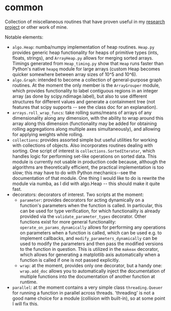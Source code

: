 # common

Collection of miscellaneous routines that have proven useful in my [research project](https://github.com/Eli-mas/ResearchProject-RamPressure-EM-JK) or other work of mine.

Notable elements:
* `algo.Heap`: numba/numpy implementation of heap routines. `Heap.py` provides generic heap functionality for heaps of primitive types (ints, floats, strings), and `ArrayHeap.py` allows for merging sorted arrays. Timings generated from `Heap_timing.py` show that `Heap` runs faster than Python's native `heapq` module for large arrays (custom Heap becomes quicker somewhere between array sizes of 10^5 and 10^6).
* `algo.Graph`: intended to become a collection of general-purpose graph routines. At the moment the only member is the `ArrayGrouper` module, which provides functionality to label contiguous regions in an integer array (as done by scipy.ndimage.label), but also to use different structures for different values and generate a containment tree (not features that scipy supports -- see the class doc for an explanation).
* `arrays.roll_wrap_funcs`: take rolling sums/means of arrays of any dimensionality along any dimension, with the ability to wrap around this array along this dimension (functionality may be added for obtaining rolling aggregations along multiple axes simultaneously), and allowing for applying weights while rolling.
* `collections`: provides assorted simple but useful utilities for working with collections of objects. Also incorporates routines dealing with sorting. One script of interest is `collections.SortedIterator`, which handles logic for performing set-like operations on sorted data. This module is currently not usable in production code because, although the algorithms are theoretically efficient, the practical implementation is too slow; this may have to do with Python mechanics--see the documentation of that module. One thing I would like to do is rewrite the module via numba, as I did with algo.Heap -- this should make it quite fast.
* decorators: decorators of interest. Two scripts at the moment:
    - `parameter`: provides decorators for acting dynamically on a function's parameters when the function is called. In particular, this can be used for type verification, for which functionality is already provided via the `validate_parameter_types` decorator. Other functions exist for more general functionality: `operate_on_params_dynamically` allows for performing any operations on parameters when a function is called, which can be used e.g. to implement callbacks, and `modify_parameters_dynamically` can be used to modify the parameters and then pass the modified versions to the function in question. This is utilized in the `makeax` decorator, which allows for generating a matplotlib axis automatically when a function is called if one is not passed explicitly.
    - `wrap`: at the moment, provides only one decorator, but a handy one: `wrap.add_doc` allows you to automatically inject the documentation of multiple functions into the documentation of another function at runtime.
* `parallel`: at the moment contains a very simple class `threading.Queuer` for running a function in parallel across threads. 'threading' is not a good name choice for a module (collision with built-in), so at some point I will fix this.